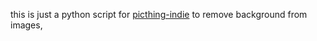 this is just a python script for [picthing-indie](https://github.com/Ebrahim-Ramadan/indie-picthing) to remove background from images, 